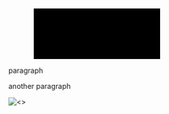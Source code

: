 <svg>
<rect x="50" y="50" width="300" height="500"/>
</svg>
<p>
paragraph
</p>
<p id="another" class="classy">
another paragraph
</p>
<img src='https://i.stack.imgur.com/HeNl2.png' alt='<>' id="lol" class="prout" onclick="alert('lol');"/>
